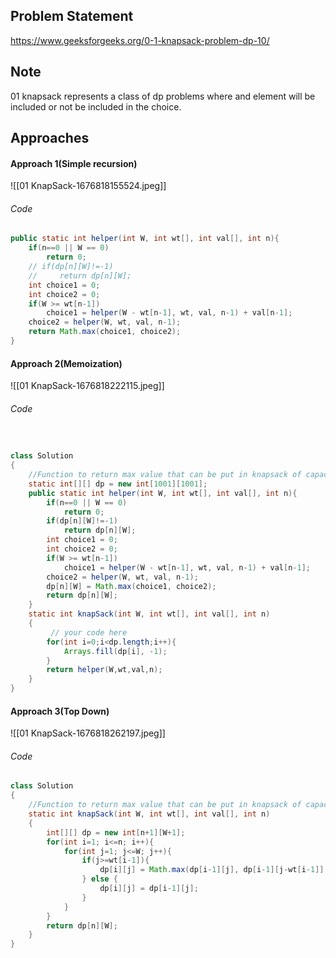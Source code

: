 ## Problem Statement
https://www.geeksforgeeks.org/0-1-knapsack-problem-dp-10/

## Note
01 knapsack represents a class of dp problems where and element will be included or not be included in the choice.

## Approaches
#### Approach 1(Simple recursion)
![[01 KnapSack-1676818155524.jpeg]]

###### Code
```java
public static int helper(int W, int wt[], int val[], int n){
	if(n==0 || W == 0)
		return 0;
	// if(dp[n][W]!=-1)
	//     return dp[n][W];
	int choice1 = 0;
	int choice2 = 0;
	if(W >= wt[n-1])
		choice1 = helper(W - wt[n-1], wt, val, n-1) + val[n-1];
	choice2 = helper(W, wt, val, n-1);
	return Math.max(choice1, choice2);
}
```

#### Approach 2(Memoization)
![[01 KnapSack-1676818222115.jpeg]]

###### Code
```java


class Solution 
{ 
    //Function to return max value that can be put in knapsack of capacity W.
    static int[][] dp = new int[1001][1001];
    public static int helper(int W, int wt[], int val[], int n){
        if(n==0 || W == 0)
            return 0;
        if(dp[n][W]!=-1)
            return dp[n][W];
        int choice1 = 0;
        int choice2 = 0;
        if(W >= wt[n-1])
            choice1 = helper(W - wt[n-1], wt, val, n-1) + val[n-1];
        choice2 = helper(W, wt, val, n-1);
        dp[n][W] = Math.max(choice1, choice2);
        return dp[n][W];
    }
    static int knapSack(int W, int wt[], int val[], int n) 
    { 
         // your code here 
        for(int i=0;i<dp.length;i++){
            Arrays.fill(dp[i], -1);
        }
        return helper(W,wt,val,n);
    } 
}
```

#### Approach 3(Top Down)
![[01 KnapSack-1676818262197.jpeg]]

###### Code
```java
class Solution 
{ 
    //Function to return max value that can be put in knapsack of capacity W.
    static int knapSack(int W, int wt[], int val[], int n) 
    { 
        int[][] dp = new int[n+1][W+1];
        for(int i=1; i<=n; i++){
            for(int j=1; j<=W; j++){
                if(j>=wt[i-1]){
                    dp[i][j] = Math.max(dp[i-1][j], dp[i-1][j-wt[i-1]] + val[i-1]);
                } else {
                    dp[i][j] = dp[i-1][j];
                }
            }
        }
        return dp[n][W];
    } 
}
```